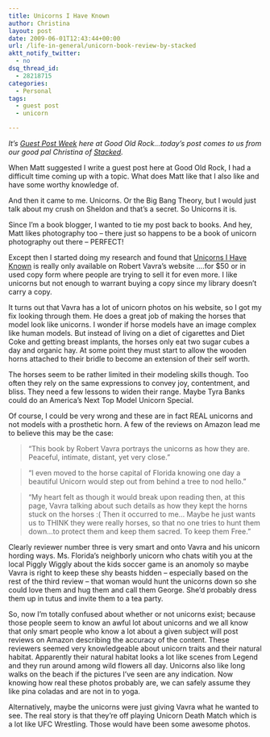 ```yaml
---
title: Unicorns I Have Known
author: Christina
layout: post
date: 2009-06-01T12:43:44+00:00
url: /life-in-general/unicorn-book-review-by-stacked
aktt_notify_twitter:
  - no
dsq_thread_id:
  - 28218715
categories:
  - Personal
tags:
  - guest post
  - unicorn

---
```

_It&#8217;s [Guest Post Week][1] here at Good Old Rock&#8230;today&#8217;s post comes to us from our good pal Christina of <a href="https://stackedblog.com" target="_blank">Stacked</a>._

When Matt suggested I write a guest post here at Good Old Rock, I had a difficult time coming up with a topic. What does Matt like that I also like and have some worthy knowledge of.

And then it came to me. Unicorns. Or the Big Bang Theory, but I would just talk about my crush on Sheldon and that’s a secret. So Unicorns it is.

Since I’m a book blogger, I wanted to tie my post back to books. And hey, Matt likes photography too – there just so happens to be a book of unicorn photography out there &#8211; PERFECT!

Except then I started doing my research and found that <a href="https://www.amazon.com/Unicorns-Have-Known-Robert-Vavra/dp/0688022030/ref=cm_cr_pr_product_top" target="_blank">Unicorns I Have Known</a> is really only available on Robert Vavra’s website ….for $50 or in used copy form where people are trying to sell it for even more. I like unicorns but not enough to warrant buying a copy since my library doesn’t carry a copy.

It turns out that Vavra has a lot of unicorn photos on his website, so I got my fix looking through them. He does a great job of making the horses that model look like unicorns. I wonder if horse models have an image complex like human models. But instead of living on a diet of cigarettes and Diet Coke and getting breast implants, the horses only eat two sugar cubes a day and organic hay. At some point they must start to allow the wooden horns attached to their bridle to become an extension of their self worth.

The horses seem to be rather limited in their modeling skills though. Too often they rely on the same expressions to convey joy, contentment, and bliss. They need a few lessons to widen their range. Maybe Tyra Banks could do an America’s Next Top Model Unicorn Special.

Of course, I could be very wrong and these are in fact REAL unicorns and not models with a prosthetic horn. A few of the reviews on Amazon lead me to believe this may be the case:

> “This book by Robert Vavra portrays the unicorns as how they are. Peaceful, intimate, distant, yet very close.”

> “I even moved to the horse capital of Florida knowing one day a beautiful Unicorn would step out from behind a tree to nod hello.”

> “My heart felt as though it would break upon reading then, at this page, Vavra talking about such details as how they kept the horns stuck on the horses :( Then it occurred to me&#8230; Maybe he just wants us to THINK they were really horses, so that no one tries to hunt them down&#8230;to protect them and keep them sacred. To keep them Free.”

Clearly reviewer number three is very smart and onto Vavra and his unicorn hording ways. Ms. Florida&#8217;s neighborly unicorn who chats witih you at the local Piggly Wiggly about the kids soccer game is an anomoly so maybe Vavra is right to keep these shy beasts hidden &#8211; especially based on the rest of the third review &#8211; that woman would hunt the unicorns down so she could love them and hug them and call them George. She&#8217;d probably dress them up in tutus and invite them to a tea party.

So, now I’m totally confused about whether or not unicorns exist; because those people seem to know an awful lot about unicorns and we all know that only smart people who know a lot about a given subject will post reviews on Amazon describing the accuracy of the content. These reviewers seemed very knowledgeable about unicorn traits and their natural habitat. Apparently their natural habitat looks a lot like scenes from Legend and they run around among wild flowers all day. Unicorns also like long walks on the beach if the pictures I’ve seen are any indication. Now knowing how real these photos probably are, we can safely assume they like pina coladas and are not in to yoga.

Alternatively, maybe the unicorns were just giving Vavra what he wanted to see. The real story is that they’re off playing Unicorn Death Match which is a lot like UFC Wrestling. Those would have been some awesome photos.

 [1]: /tags/guest-post/